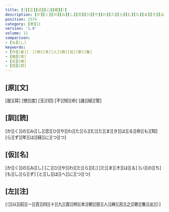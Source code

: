 ```yaml
---
title: [（][正][述][心][緒][）]
description: [か][く][の][み][し][恋][ひ][や][わ][た][ら][む][た][ま][き][は][る][命][も][知][ら][ず][年][は][経][に][つ][つ]
position: 2374
category: [巻]11
version: '1.0'
volume: 11
comparison:
- [な][し]
keywords:
- [作][者][：][柿][本][人][麻][呂][歌][集]
- [略][体]
- [恋][情]
- [枕][詞]
---
```


## [原][文]

[是][耳] [戀][度] [玉][切] [不][知][命] [歳][經][管]

## [訓][読]

[か][く][の][み][し][恋][ひ][や][わ][た][ら][む][た][ま][き][は][る][命][も][知][ら][ず][年][は][経][に][つ][つ]

## [仮][名]

[か][く][の][み][し] [こ][ひ][や][わ][た][ら][む] [た][ま][き][は][る] [い][の][ち][も][し][ら][ず] [と][し][は][へ][に][つ][つ]

## [左][注]

[（][以][前][一][百][四][十][九][首][柿][本][朝][臣][人][麻][呂][之][歌][集][出][）]
